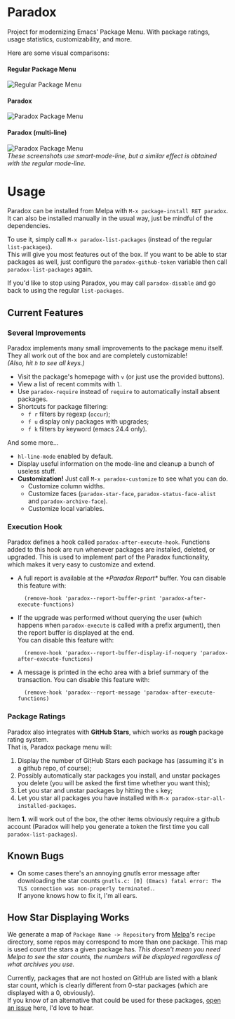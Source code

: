 Paradox
=======

Project for modernizing Emacs' Package Menu. With package ratings,
usage statistics, customizability, and more.

Here are some visual comparisons:

#### Regular Package Menu ####
![Regular Package Menu](https://raw.github.com/Bruce-Connor/paradox/master/before.png)

#### Paradox ####
![Paradox Package Menu](https://raw.github.com/Bruce-Connor/paradox/master/after.png)

#### Paradox (multi-line) ####
![Paradox Package Menu](https://raw.github.com/Bruce-Connor/paradox/master/multi-line.png)  
*These screenshots use smart-mode-line, but a similar effect is obtained with the regular mode-line.*

Usage
===

Paradox can be installed from Melpa with `M-x package-install RET
paradox`.  
It can also be installed manually in the usual way, just be mindful of
the dependencies.

To use it, simply call `M-x paradox-list-packages` (instead of the
regular `list-packages`).  
This will give you most features out of the box. If you want to be
able to star packages as well, just configure the
`paradox-github-token` variable then call `paradox-list-packages`
again.

If you'd like to stop using Paradox, you may call `paradox-disable`
and go back to using the regular `list-packages`.

## Current Features ##

### Several Improvements ###

Paradox implements many small improvements to the package menu
itself. They all work out of the box and are completely customizable!  
*(Also, hit `h` to see all keys.)*

* Visit the package's homepage with `v` (or just use the provided buttons).
* View a list of recent commits with `l`.
* Use `paradox-require` instead of `require` to automatically install
  absent packages.
* Shortcuts for package filtering:
    * `f r` filters by regexp (`occur`);
    * `f u` display only packages with upgrades;
    * `f k` filters by keyword (emacs 24.4 only).

And some more...
* `hl-line-mode` enabled by default.
* Display useful information on the mode-line and cleanup a bunch of
  useless stuff.
* **Customization!** Just call `M-x paradox-customize` to see what you can
  do.
    * Customize column widths.
    * Customize faces (`paradox-star-face`,
      `paradox-status-face-alist` and `paradox-archive-face`).
    * Customize local variables.


### Execution Hook ###

Paradox defines a hook called `paradox-after-execute-hook`. Functions
added to this hook are run whenever packages are installed, deleted,
or upgraded. This is used to implement part of the Paradox
functionality, which makes it very easy to customize and extend.

- A full report is available at the *\*Paradox Report\** buffer. You
  can disable this feature with:

        (remove-hook 'paradox--report-buffer-print 'paradox-after-execute-functions)

- If the upgrade was performed without querying the user (which
  happens when `paradox-execute` is called with a prefix argument),
  then the report buffer is displayed at the end.  
  You can disable this feature with:

        (remove-hook 'paradox--report-buffer-display-if-noquery 'paradox-after-execute-functions)

- A message is printed in the echo area with a brief summary of the
  transaction. You can disable this feature with:

        (remove-hook 'paradox--report-message 'paradox-after-execute-functions)

### Package Ratings ###

Paradox also integrates with
**GitHub Stars**, which works as **rough** package rating system.  
That is, Paradox package menu will:

1. Display the number of GitHub Stars each package has (assuming it's
   in a github repo, of course);
2. Possibly automatically star packages you install, and unstar
   packages you delete (you will be asked the first time whether you
   want this);
3. Let you star and unstar packages by hitting the `s` key;
4. Let you star all packages you have installed with `M-x paradox-star-all-installed-packages`.

Item **1.** will work out of the box, the other items obviously
require a github account (Paradox will help you generate a token the
first time you call `paradox-list-packages`).
  
## Known Bugs ##

* On some cases there's an annoying gnutls error message after downloading the star counts `gnutls.c: [0] (Emacs) fatal error: The TLS connection was non-properly terminated.`.  
  If anyone knows how to fix it, I'm all ears.

## How Star Displaying Works ##

We generate a map of `Package Name -> Repository` from
[Melpa](https://github.com/milkypostman/melpa.git)'s `recipe`
directory, some repos may correspond to more than one package. 
This map is used count the stars a given package has.
_This doesn't mean you need Melpa to see the star counts, the numbers
will be displayed regardless of what archives you use._

Currently, packages that are not hosted on GitHub are listed with a
blank star count, which is clearly different from 0-star packages
(which are displayed with a 0, obviously).  
If you know of an alternative that could be used for these packages,
[open an issue](https://github.com/Bruce-Connor/paradox/issues/new)
here, I'd love to hear.
